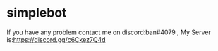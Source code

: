 # simplebot
If you have any problem contact me on discord:ban#4079 ,
My Server is:https://discord.gg/c6Ckez7Q4d
